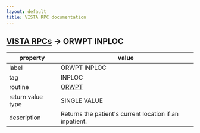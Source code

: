 ```yaml
---
layout: default
title: VISTA RPC documentation
---
```




## [VISTA RPCs](TableOfContent.md) &#8594; ORWPT INPLOC 

 property | value 
--- | --- 
 label | ORWPT INPLOC
 tag | INPLOC
 routine | [ORWPT](http://code.osehra.org/dox/Routine_ORWPT_source.html)
 return value type | SINGLE VALUE
 description | Returns the patient's current location if an inpatient.